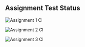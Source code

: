 ## Assignment Test Status

![Assignment 1 CI](https://github.com/himalya/c756-exer/actions/workflows/ci-a1.yml/badge.svg)

![Assignment 2 CI](https://github.com/himalya/c756-exer/actions/workflows/ci-a2.yml/badge.svg)

![Assignment 3 CI](https://github.com/himalya/c756-exer/actions/workflows/ci-a3.yml/badge.svg)
